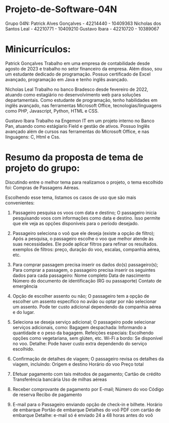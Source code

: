 # Projeto-de-Software-04N

Grupo 04N:
Patrick Alves Gonçalves  - 42214440 - 10409363
Nicholas dos Santos Leal - 42210771 - 10409210
Gustavo Ibara            - 42210720 - 10389067

# Minicurrículos:

Patrick Gonçalves
Trabalho em uma empresa de contabilidade desde agosto de 2023 e trabalho no setor financeiro da empresa. Além disso, sou um estudante dedicado de programação. Possuo certificado de Excel avançado, programação em Java e tenho inglês avançado.

Nicholas Leal
Trabalho no banco Bradesco desde fevereiro de 2022, atuando como estagiário no desenvolvimento web para soluções departamentais. Como estudante de programação, tenho habilidades em inglês avançado, nas ferramentas Microsoft Office, tecnologias/linguagens como PHP, Javascript, Python, HTML e CSS.

Gustavo Ibara
Trabalho na Engemon IT em um projeto interno no Banco Pan, atuando como estágiario Field e gestão de ativos. Possuo Inglês avançado além de cursos nas ferramentas do Microsoft Office, e nas linguagens: C, Html e Css.

# Resumo da proposta de tema de projeto do grupo:

Discutindo entre o melhor tema para realizamos o projeto, o tema escolhido foi: Compras de Passagens Aéreas.

Escolhendo esse tema, listamos os casos de uso que são mais convenientes:

1. Passageiro pesquisa os voos com data e destino;
O passageiro inicia pesquisando voos com informações como data e destino. Isso permite que ele veja as opções disponíveis para o período desejado.


2. Passageiro seleciona o voô que ele deseja (existe a opção de filtro);
Após a pesquisa, o passageiro escolhe o voo que melhor atende às suas necessidades. Ele pode aplicar filtros para refinar os resultados.
exemplos de filtros: preço, duração do voo, escalas, companhia aérea, etc.


3. Para comprar passagem precisa inserir os dados do(s) passageiro(s);
Para comprar a passagem, o passageiro precisa inserir os seguintes dados para cada passageiro:
Nome completo
Data de nascimento
Número do documento de identificação (RG ou passaporte)
Contato de emergência


4. Opção de escolher assento ou não;
O passageiro tem a opção de escolher um assento específico no avião ou optar por não selecionar um assento.
Pode ter custo adicional dependendo da companhia aérea e do lugar.


5. Seleciona se deseja serviço adicional;
O passageiro pode selecionar serviços adicionais, como:
Bagagem despachada: Informando a quantidade e o peso da bagagem.
Refeições especiais: Escolhendo opções como vegetariana, sem glúten, etc.
Wi-Fi a bordo: Se disponível no voo.
Detalhe: Pode haver custo extra dependendo do serviço escolhido.


6. Confirmação de detalhes de viagem;
O passageiro revisa os detalhes da viagem, incluindo:
Origem e destino
Horário do voo
Preço total


7. Efetuar pagamento com tais métodos de pagamento;
Cartão de crédito
Transferência bancária
Uso de milhas aéreas


8. Receber comprovante de pagamento por E-mail;
Número do voo
Código de reserva
Recibo de pagamento


9. E-mail para o Passageiro enviando opção de check-in e bilhete.
Horário de embarque
Portão de embarque
Detalhes do voô
PDF com cartão de embarque
Detalhe: e-mail só é enviado 24 a 48 horas antes do voô
